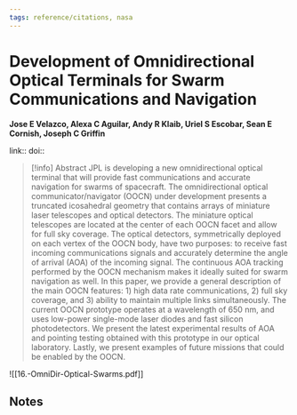 ```yaml
---
tags: reference/citations, nasa
---
```

# Development of Omnidirectional Optical Terminals for Swarm Communications and Navigation

**Jose E Velazco, Alexa C Aguilar, Andy R Klaib, Uriel S Escobar, Sean E Cornish, Joseph C Griffin**


link:: 
doi:: 

> [!info] Abstract
> JPL is developing a new omnidirectional optical terminal that will provide fast communications and accurate navigation for swarms of spacecraft. The omnidirectional optical communicator/navigator (OOCN) under development presents a truncated icosahedral geometry that contains arrays of miniature laser telescopes and optical detectors. The miniature optical telescopes are located at the center of each OOCN facet and allow for full sky coverage. The optical detectors, symmetrically deployed on each vertex of the OOCN body, have two purposes: to receive fast incoming communications signals and accurately determine the angle of arrival (AOA) of the incoming signal. The continuous AOA tracking performed by the OOCN mechanism makes it ideally suited for swarm navigation as well. In this paper, we provide a general description of the main OOCN features: 1) high data rate communications, 2) full sky coverage, and 3) ability to maintain multiple links simultaneously. The current OOCN prototype operates at a wavelength of 650 nm, and uses low-power single-mode laser diodes and fast silicon photodetectors. We present the latest experimental results of AOA and pointing testing obtained with this prototype in our optical laboratory. Lastly, we present examples of future missions that could be enabled by the OOCN.


![[16.-OmniDir-Optical-Swarms.pdf]]
## Notes

